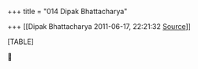 +++
title = "014 Dipak Bhattacharya"

+++
[[Dipak Bhattacharya	2011-06-17, 22:21:32 [Source](https://groups.google.com/g/bvparishat/c/XWXjobVnmP4)]]



[TABLE]



